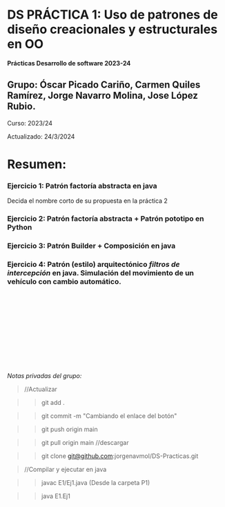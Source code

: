 # DS PRÁCTICA 1: Uso de patrones de diseño creacionales y estructurales en OO
**Prácticas Desarrollo de software 2023-24** 

## Grupo: Óscar Picado Cariño, Carmen Quiles Ramírez, Jorge Navarro Molina, Jose López Rubio.

Curso: 2023/24 

Actualizado: 24/3/2024

# Resumen: 
### Ejercicio 1: Patrón factoría abstracta en java
Decida el nombre corto de su propuesta en la práctica 2

### Ejercicio 2: Patrón factoría abstracta + Patrón pototipo en Python

### Ejercicio 3: Patrón Builder + Composición en java

### Ejercicio 4: Patrón (estilo) arquitectónico _filtros de intercepción_ en java. Simulación del movimiento de un vehículo con cambio automático.

<br />
<br />
<br />
<br />
<br />
<br />
<br />
<br />
<br />
<br />

_Notas privadas del grupo:_

>//Actualizar

>>git add . 

>>git commit -m "Cambiando el enlace del botón"

>>git push origin main

>>git pull origin main //descargar

>>git clone git@github.com:jorgenavmol/DS-Practicas.git

>//Compilar y ejecutar en java

>>javac E1/Ej1.java (Desde la carpeta P1)

>>java E1.Ej1



